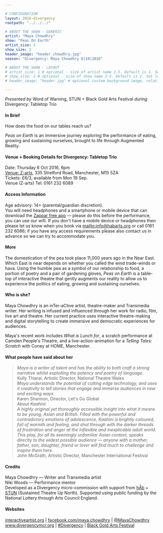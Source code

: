 ```yaml
---

# CONFIGURATION
layout: 2016-divergency
rootpath: "../../../"

# ABOUT THE SHOW - GENERIC
artist: "Maya Chowdhry"
show: "Peas On Earth"
artist_size: 1
show_size: 2
header_image: "header_chowdhry.jpg"
season: "Divergency: Maya Chowdhry 6|10|2016"

# ABOUT THE SHOW - LAYOUT
# artist_size: 1 # optional - size of artist name 1-5. Default is 1. Set longer names to lower values
# show_size: 2 # optional - size of show name 2-5. Default is 2. Set longer names to lower values
# header_image: "header.jpg" # optional custom background image, relative to current page

---
```

*Presented by* Word of Warning, STUN + Black Gold Arts Festival *during* Divergency: Tabletop Trio          
         
#### In Brief                           
How does the food on our tables reach us?       
         
*Peas on Earth* is an immersive journey exploring the performance of eating, growing and sustaining ourselves, brought to life through Augmented Reality.         
         
#### Venue + Booking Details for Divergency: Tabletop Trio    
Date: Thursday 6 Oct 2016, 6pm         
[Venue: Z-arts](http://www.z-arts.org/about-us/getting-here), 335 Stretford Road, Manchester, M15 5ZA        
Tickets: £6/3, available from Mon 19 Sep.                
Venue (Z-arts) Tel: 0161 232 6089        
             
#### Access Information       
Age advisory: 14+ (parental/guardian discretion).        
You will need headphones and a smartphone or mobile device that can download the <a href="http://www.zappar.com/getzappar/" target="_blank">Zappar free app</a> — please do this before the performance, you can use our wifi. If you don't have a mobile device or headphones then please let us know when you book via <mailto:info@habarts.org> or call 0161 232 6086; if you have any access requirements please also contact us in advance so we can try to accommodate you.                  
         
#### More               
The domestication of the pea took place 11,000 years ago in the Near East. Which East is near depends on whether you called the wind trade-winds or hava. Using the humble pea as a symbol of our relationship to food, a portion of poetry and a pair of gardening gloves, *Peas on Earth* is a table-top of interactive theatre that gently augments our reality to allow us to experience the politics of eating, growing and sustaining ourselves.    
            
#### Who is she?  
Maya Chowdhry is an inTer-aCtive artist, theatre-maker and Transmedia writer. Her writing is infused and influenced through her work for radio, film, live art and theatre. Her current practice uses interactive theatre-making and digital storytelling to create immersive and democratic experiences for audiences.          
         
Maya's recent work includes *What is Lunch for*, a scratch performance at Camden People's Theatre, and a live-action-animation for a *Telling Tales: Scratch* with Coney at HOME, Manchester.      
         
#### What people have said about her    
>*Maya is a writer of talent and has the ability to both craft a strong narrative whilst exploiting the potency and poetry of language.*<br>Kully Thiarai, Artistic Director, National Theatre Wales         
>*Maya understands the potential of cutting edge technology, and uses it creativity to tell stories that engage and immerse audiences in new and exciting ways*<br>Karen Shannon, Director, Let's Go Global        
About *Kaahini*:           
>*A highly original yet thoroughly accessible insight into what it means to be young, Asian and British. Filled with the powerful and contradictory emotions of adolescence, Kaahini is brightly coloured, full of warmth and feeling, and shot through with the darker threads of frustration and anger at the inflexible and inexplicable adult world. This play, for all its seemingly unfamiliar Asian context, speaks directly to the widest possible audience — anyone with a mother, father, son, daughter, friend or lover will find much to challenge and inspire them here.*<br>John McGrath, Artistic Director, Manchester International Festival        
         
#### Credits           
Maya Chowdhry — Writer and Transmedia artist         
Niki Woods — Performance mentor         
Developed as a Divergency micro-commission with support from [hÅb](/hab) + <a href="http://stunlive.com" target="_blank">STUN</a> (Sustained Theatre Up North). Supported using public funding by the National Lottery through Arts Council England.            
         
#### Websites          
<a href="http://www.interactiveartist.org" target="_blank">interactiveartist.org</a> | <a href="http://facebook.com/maya.chowdhry" target="_blank">facebook.com/maya.chowdhry</a> | <a href="http://twitter.com/MayaChowdhry" target="_blank">@MayaChowdhry</a><br><a href="http://www.divergencymcr.org" target="_blank">www.divergencymcr.org</a> | <a href="http://twitter.com/hashtag/Divergency" target="_blank">#Divergency</a> | <a href="http://bgafestival.com" target="_blank">Black Gold Arts Festival</a>

